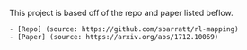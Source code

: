 This project is based off of the repo and paper listed beflow.

    - [Repo] (source: https://github.com/sbarratt/rl-mapping)
    - [Paper] (source: https://arxiv.org/abs/1712.10069) 


